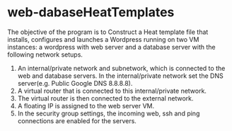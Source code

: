 # web-dabaseHeatTemplates
The objective of the program is to Construct a Heat template file that installs, configures and launches a Wordpress running on two VM instances: a wordpress with web server and a database server with the following network setups.
1. An internal/private network and subnetwork, which is connected to the web and database servers. In the internal/private network set the DNS server(e.g. Public Google DNS 8.8.8.8).
2. A virtual router that is connected to this internal/private network.
3. The virtual router is then connected to the external network.
4. A floating IP is assigned to the web server VM.
5. In the security group settings, the incoming web, ssh and ping connections are enabled for the servers.

